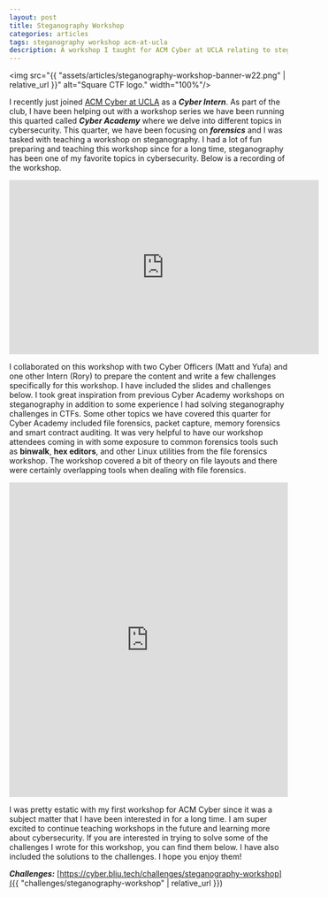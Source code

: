 ```yaml
---
layout: post
title: Steganography Workshop
categories: articles
tags: steganography workshop acm-at-ucla
description: A workshop I taught for ACM Cyber at UCLA relating to steganography forensics.
---
```


<img src="{{ "assets/articles/steganography-workshop-banner-w22.png" | relative_url }}" alt="Square CTF logo." width="100%"/>

I recently just joined [ACM Cyber at UCLA](https://acmcyber.com/) as a ***Cyber Intern***. As part of the club, I have been helping out with a workshop series we have been running this quarted called ***Cyber Academy*** where we delve into different topics in cybersecurity. This quarter, we have been focusing on ***forensics*** and I was tasked with teaching a workshop on steganography. I had a lot of fun preparing and teaching this workshop since for a long time, steganography has been one of my favorite topics in cybersecurity. Below is a recording of the workshop.

<iframe width="560" height="315" src="https://www.youtube.com/embed/Mvx1K__PoJY" title="YouTube video player" frameborder="0" allow="accelerometer; autoplay; clipboard-write; encrypted-media; gyroscope; picture-in-picture" allowfullscreen></iframe>

I collaborated on this workshop with two Cyber Officers (Matt and Yufa) and one other Intern (Rory) to prepare the content and write a few challenges specifically for this workshop. I have included the slides and challenges below. I took great inspiration from previous Cyber Academy workshops on steganography in addition to some experience I had solving steganography challenges in CTFs. Some other topics we have covered this quarter for Cyber Academy included file forensics, packet capture, memory forensics and smart contract auditing. It was very helpful to have our workshop attendees coming in with some exposure to common forensics tools such as **binwalk**, **hex editors**, and other Linux utilities from the file forensics workshop. The workshop covered a bit of theory on file layouts and there were certainly overlapping tools when dealing with file forensics.

<style>
.responsive-wrap iframe{ max-width: 100%;}
</style>
<div class="responsive-wrap">
  <iframe src="https://docs.google.com/presentation/d/1zCb7iM8os4xBL7hDIPIvIb4iE75SKCWDeHUauf2_Be8/embed?start=false&loop=false&delayms=3000" frameborder="0" width="960" height="569" allowfullscreen="true" mozallowfullscreen="true" webkitallowfullscreen="true"></iframe>
</div>

I was pretty estatic with my first workshop for ACM Cyber since it was a subject matter that I have been interested in for a long time. I am super excited to continue teaching workshops in the future and learning more about cybersecurity. If you are interested in trying to solve some of the challenges I wrote for this workshop, you can find them below. I have also included the solutions to the challenges. I hope you enjoy them!

***Challenges:*** [https://cyber.bliu.tech/challenges/steganography-workshop]({{ "challenges/steganography-workshop" | relative_url }})